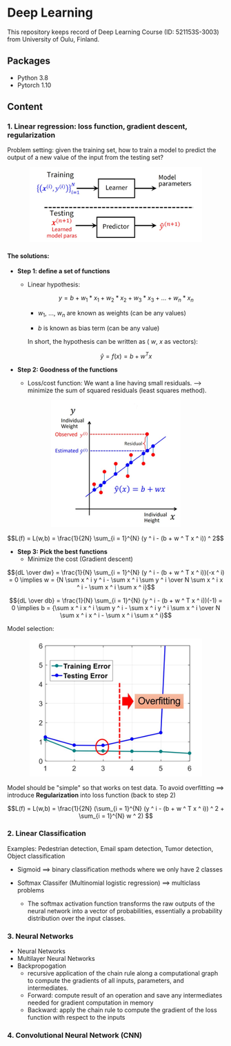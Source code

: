 # Deep Learning

This repository keeps record of Deep Learning Course (ID: 521153S-3003) from University of Oulu, Finland.

## Packages

- Python 3.8
- Pytorch 1.10

## Content

### 1. Linear regression: loss function, gradient descent, regularization

Problem setting: given the training set, how to train a model to predict the output of a new value of the input from the testing set?

<p align="center">
<img src="img/pic.jpg" width="400">
</p>

#### The solutions:

- **Step 1: define a set of functions**
  - Linear hypothesis:
  
      $$y = b + w_1 * x_1 + w_2 * x_2 + w_3 * x_3 + ... + w_n * x_n$$
      
       - $w_1$, ..., $w_n$ are known as weights (can be any values)
      
       - $b$ is known as bias term (can be any value)
      
     In short, the hypothesis can be written as ( $w$, $x$ as vectors):  
     
     $$\hat{y} = f(x) = b +  w ^ T x$$

- **Step 2: Goodness of the functions**
  - Loss/cost function: We want a line having small residuals. --> minimize the sum of squared residuals (least squares method).
  
<p align="center">
<img src="img/loss.jpg" width="300">
</p>
    $$L(f) = L(w,b) = \frac{1}{2N} \sum_{i = 1}^{N} (y ^ i - (b + w ^ T x ^ i)) ^ 2$$
      
- **Step 3: Pick the best functions**
  - Minimize the cost (Gradient descent)
  
$${dL \over dw} = \frac{1}{N} \sum_{i = 1}^{N} (y ^ i - (b + w ^ T x ^ i))(-x ^ i) = 0 \implies w = {N \sum x ^ i y ^ i - \sum x ^ i \sum y ^ i \over N \sum x ^ i x ^ i - \sum x ^ i \sum x ^ i}$$

$${dL \over db} = \frac{1}{N} \sum_{i = 1}^{N} (y ^ i - (b + w ^ T x ^ i))(-1) = 0 \implies b = {\sum x ^ i x ^ i \sum y ^ i - \sum x ^ i y ^ i \sum x ^ i \over N \sum x ^ i x ^ i - \sum x ^ i \sum x ^ i}$$

Model selection: 

<p align="center">
<img src="img/model.jpg" width="400">
</p>

Model should be "simple" so that works on test data. To avoid overfitting $\implies$ introduce **Regularization** into loss function (back to step 2)

$$L(f) = L(w,b) = \frac{1}{2N} (\sum_{i = 1}^{N} (y ^ i - (b + w ^ T x ^ i)) ^ 2 + \sum_{i = 1}^{N} w ^ 2) $$



### 2. Linear Classification 

Examples: Pedestrian detection, Email spam detection, Tumor detection, Object classification

- Sigmoid $\implies$ binary classification methods where we only have 2 classes

- Softmax Classifer (Multinomial logistic regression) $\implies$ multiclass problems
  - The softmax activation function transforms the raw outputs of the neural network into a vector of probabilities, essentially a probability distribution over the input classes.

### 3. Neural Networks

- Neural Networks
- Multilayer Neural Networks
- Backpropogation
  - recursive application of the chain rule along a computational graph to compute the gradients of all inputs, parameters, and intermediates.
  - Forward: compute result of an operation and save any intermediates needed for gradient computation in memory
  - Backward: apply the chain rule to compute the gradient of the loss function with respect to the inputs

### 4. Convolutional Neural Network (CNN)



